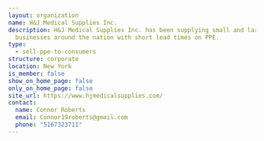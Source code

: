 ```yaml
---
layout: organization
name: H&J Medical Supplies Inc.
description: H&J Medical Supplies Inc. has been supplying small and large
  businesses around the nation with short lead times on PPE.
type:
  - sell-ppe-to-consumers
structure: corporate
location: New York
is_member: false
show_on_home_page: false
only_on_home_page: false
site_url: https://www.hjmedicalsupplies.com/
contact:
  name: Connor Roberts
  email: Connor19roberts@gmail.com
  phone: "5167323711"
---
```

